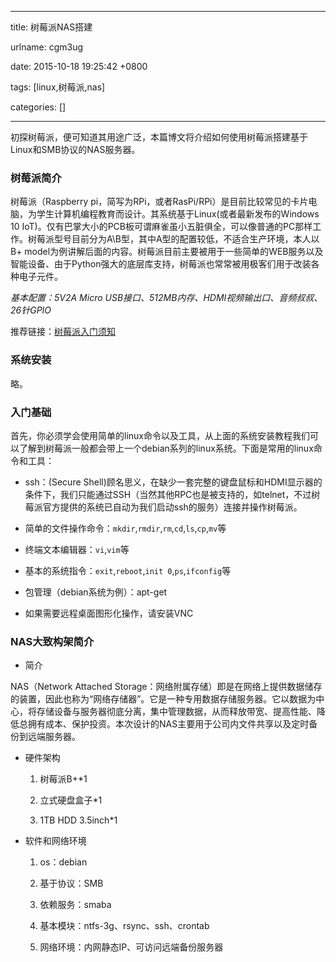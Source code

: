 
---

title: 树莓派NAS搭建

urlname: cgm3ug

date: 2015-10-18 19:25:42 +0800

tags: [linux,树莓派,nas]

categories: []

---

初探树莓派，便可知道其用途广泛，本篇博文将介绍如何使用树莓派搭建基于Linux和SMB协议的NAS服务器。

<a name="el9zps"></a>
### 树莓派简介

树莓派（Raspberry pi，简写为RPi，或者RasPi/RPi）是目前比较常见的卡片电脑，为学生计算机编程教育而设计。其系统基于Linux(或者最新发布的Windows 10 IoT)。仅有巴掌大小的PCB板可谓麻雀虽小五脏俱全，可以像普通的PC那样工作。树莓派型号目前分为A\B型，其中A型的配置较低，不适合生产环境，本人以B+ model为例讲解后面的内容。树莓派目前主要被用于一些简单的WEB服务以及智能设备、由于Python强大的底层库支持，树莓派也常常被用极客们用于改装各种电子元件。

<!-- more -->

_基本配置：5V2A Micro USB接口、512MB内存、HDMI视频输出口、音频叔叔、26针GPIO_

推荐链接：[树莓派入门须知](http://www.shumeipai.net/thread-21180-1-1.html?_dsign=81e52e75)

<a name="ecixgc"></a>
### 系统安装

略。

<a name="rg8qig"></a>
### 入门基础

首先，你必须学会使用简单的linux命令以及工具，从上面的系统安装教程我们可以了解到树莓派一般都会带上一个debian系列的linux系统。下面是常用的linux命令和工具：

- ssh：(Secure Shell)顾名思义，在缺少一套完整的键盘鼠标和HDMI显示器的条件下，我们只能通过SSH（当然其他RPC也是被支持的，如telnet，不过树莓派官方提供的系统已自动为我们启动ssh的服务）连接并操作树莓派。

- 简单的文件操作命令：`mkdir`,`rmdir`,`rm`,`cd`,`ls`,`cp`,`mv`等

- 终端文本编辑器：`vi`,`vim`等

- 基本的系统指令：`exit`,`reboot`,`init 0`,`ps`,`ifconfig`等

- 包管理（debian系统为例）：apt-get

- 如果需要远程桌面图形化操作，请安装VNC


<a name="4786hc"></a>
### NAS大致构架简介

- 简介


NAS（Network Attached Storage：网络附属存储）即是在网络上提供数据储存的装置，因此也称为“网络存储器”。它是一种专用数据存储服务器。它以数据为中心，将存储设备与服务器彻底分离，集中管理数据，从而释放带宽、提高性能、降低总拥有成本、保护投资。本次设计的NAS主要用于公司内文件共享以及定时备份到远端服务器。

- 硬件架构

  1. 树莓派B+*1

  2. 立式硬盘盒子*1

  3. 1TB HDD 3.5inch*1

- 软件和网络环境

  1. os：debian

  2. 基于协议：SMB

  3. 依赖服务：smaba

  4. 基本模块：ntfs-3g、rsync、ssh、crontab

  5. 网络环境：内网静态IP、可访问远端备份服务器



